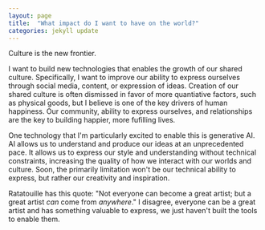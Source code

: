 ```yaml
---
layout: page
title:  "What impact do I want to have on the world?"
categories: jekyll update
---
```


Culture is the new frontier.

I want to build new technologies that enables the growth of our shared culture. Specifically, I want to improve our ability to express ourselves through social media, content, or expression of ideas. Creation of our shared culture is often dismissed in favor of more quantiative factors, such as physical goods, but I believe is one of the key drivers of human happiness. Our community, ability to express ourselves, and relationships are the key to building happier, more fufilling lives.

One technology that I'm particularly excited to enable this is generative AI. AI allows us to understand and produce our ideas at an unprecedented pace. It allows us to express our style and understanding without technical constraints, increasing the quality of how we interact with our worlds and culture. Soon, the primarily limitation won't be our technical ability to express, but rather our creativity and inspiration.

Ratatouille has this quote: "Not everyone can become a great artist; but a great artist *can* come from *anywhere*." I disagree, everyone can be a great artist and has something valuable to express, we just haven't built the tools to enable them.
